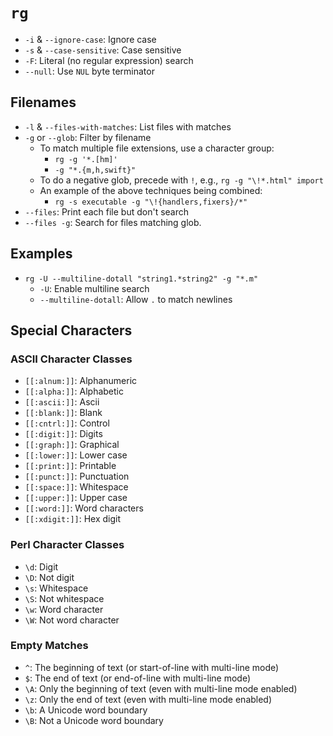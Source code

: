 # `rg`

* `-i` & `--ignore-case`: Ignore case
* `-s` & `--case-sensitive`: Case sensitive
* `-F`: Literal (no regular expression) search
* `--null`: Use `NUL` byte terminator

## Filenames

* `-l` & `--files-with-matches`: List files with matches
* `-g` or `--glob`: Filter by filename
	* To match multiple file extensions, use a character group:
		* `rg -g '*.[hm]'`
		* `-g "*.{m,h,swift}"`
	* To do a negative glob, precede with `!`, e.g., `rg -g "\!*.html" import`
	* An example of the above techniques being combined:
		* `rg -s executable -g "\!{handlers,fixers}/*"`
* `--files`: Print each file but don't search
* `--files -g`: Search for files matching glob.

## Examples

- `rg -U --multiline-dotall "string1.*string2" -g "*.m"`
    - `-U`: Enable multiline search
    - `--multiline-dotall`: Allow `.` to match newlines

## Special Characters

### ASCII Character Classes

* `[[:alnum:]]`: Alphanumeric
* `[[:alpha:]]`: Alphabetic
* `[[:ascii:]]`: Ascii
* `[[:blank:]]`: Blank
* `[[:cntrl:]]`: Control
* `[[:digit:]]`: Digits
* `[[:graph:]]`: Graphical
* `[[:lower:]]`: Lower case
* `[[:print:]]`: Printable
* `[[:punct:]]`: Punctuation
* `[[:space:]]`: Whitespace
* `[[:upper:]]`: Upper case
* `[[:word:]]`: Word characters
* `[[:xdigit:]]`: Hex digit

### Perl Character Classes

* `\d`: Digit
* `\D`: Not digit
* `\s`: Whitespace
* `\S`: Not whitespace
* `\w`: Word character
* `\W`: Not word character

### Empty Matches

* `^`: The beginning of text (or start-of-line with multi-line mode)
* `$`: The end of text (or end-of-line with multi-line mode)
* `\A`: Only the beginning of text (even with multi-line mode enabled)
* `\z`: Only the end of text (even with multi-line mode enabled)
* `\b`: A Unicode word boundary
* `\B`: Not a Unicode word boundary
